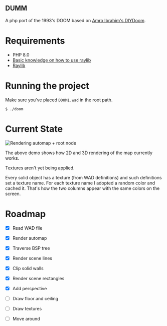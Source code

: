 DUMM
---

A php port of the 1993's DOOM based on [Amro Ibrahim's DIYDoom](https://github.com/amroibrahim/DIYDoom).

# Requirements

- PHP 8.0
- [Basic knowledge on how to use raylib](https://thephp.website/en/issue/games-with-php/)
- [Raylib](https://raylib.com)

# Running the project

Make sure you've placed `DOOM1.wad` in the root path.

```
$ ./doom
```

# Current State
![Rendering automap + root node](dumm-demo.gif)

The above demo shows how 2D and 3D rendering of the map currently works.

Textures aren't yet being applied.

Every solid object has a texture (from WAD definitions) and
such definitions set a texture name. For each texture name
I adopted a random color and cached it. That's how the two columns
appear with the same colors on the screen.

# Roadmap

- [x] Read WAD file
- [x] Render automap
- [x] Traverse BSP tree
- [x] Render scene lines
- [x] Clip solid walls
- [x] Render scene rectangles
- [x] Add perspective
- [ ] Draw floor and ceiling
- [ ] Draw textures
- [ ] Move around

